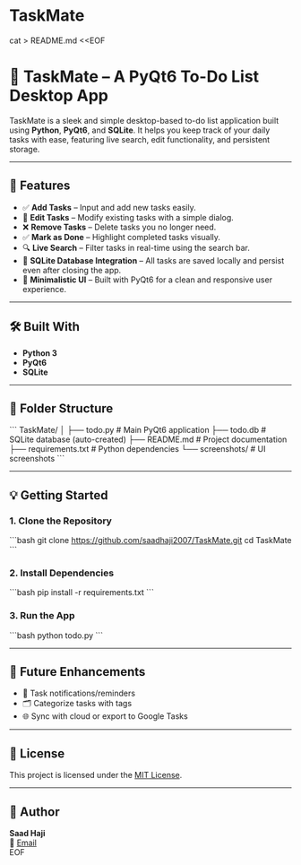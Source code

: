 # TaskMate
cat > README.md <<EOF
# 📝 TaskMate – A PyQt6 To-Do List Desktop App

TaskMate is a sleek and simple desktop-based to-do list application built using **Python**, **PyQt6**, and **SQLite**. It helps you keep track of your daily tasks with ease, featuring live search, edit functionality, and persistent storage.

---

## 🚀 Features

- ✅ **Add Tasks** – Input and add new tasks easily.
- 📝 **Edit Tasks** – Modify existing tasks with a simple dialog.
- ❌ **Remove Tasks** – Delete tasks you no longer need.
- ✅ **Mark as Done** – Highlight completed tasks visually.
- 🔍 **Live Search** – Filter tasks in real-time using the search bar.
- 💾 **SQLite Database Integration** – All tasks are saved locally and persist even after closing the app.
- 🎯 **Minimalistic UI** – Built with PyQt6 for a clean and responsive user experience.

---

## 🛠️ Built With

- **Python 3**
- **PyQt6**
- **SQLite**

---

## 📂 Folder Structure

\`\`\`
TaskMate/
│
├── todo.py               # Main PyQt6 application
├── todo.db               # SQLite database (auto-created)
├── README.md             # Project documentation
├── requirements.txt      # Python dependencies
└── screenshots/          # UI screenshots
\`\`\`

---

## 💡 Getting Started

### 1. Clone the Repository

\`\`\`bash
git clone https://github.com/saadhaji2007/TaskMate.git
cd TaskMate
\`\`\`

### 2. Install Dependencies

\`\`\`bash
pip install -r requirements.txt
\`\`\`

### 3. Run the App

\`\`\`bash
python todo.py
\`\`\`

---

## 📌 Future Enhancements

- 🔔 Task notifications/reminders
- 🗂️ Categorize tasks with tags
- 🌐 Sync with cloud or export to Google Tasks

---

## 📜 License

This project is licensed under the [MIT License](./LICENSE).

---

## 🙌 Author

**Saad Haji**  
📧 [Email](hajisaad029@gmail.com)  
EOF
